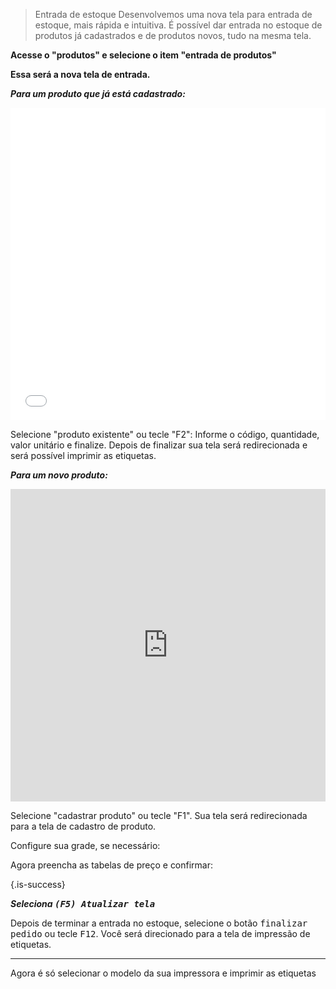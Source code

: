 >  Entrada de estoque
Desenvolvemos uma nova tela para entrada de estoque, mais rápida e intuitiva. É possível dar entrada no estoque de produtos já cadastrados e de produtos novos, tudo na mesma tela.

**Acesse o "produtos" e selecione o item "entrada de produtos"**



**Essa será a nova tela de entrada.**



***Para um produto que já está cadastrado:***

<div>
  <iframe src="www.youtube.com/embed/tliKEzvgj2s" title="YouTube video player" frameborder="0" allowfullscreen="true" width="100%" height="500px"> </iframe>
</div>

Selecione "produto existente" ou tecle "F2":
Informe o código, quantidade, valor unitário e finalize. Depois de finalizar sua tela será redirecionada e será possível imprimir as etiquetas.

***Para um novo produto:***

<div>
  <iframe src="https://www.youtube.com/embed/Bm2nEmsp2xs" frameborder="0" allowfullscreen="true" width="100%" height="500px"> </iframe>
</div>

Selecione "cadastrar produto" ou tecle "F1". Sua tela será redirecionada para a tela de cadastro de produto.



Configure sua grade, se necessário:



Agora preencha as tabelas de preço e confirmar:



{.is-success}

***Seleciona <kbd>(F5) Atualizar tela</kbd>***

Depois de terminar a entrada no estoque, selecione o botão <kbd>finalizar pedido</kbd> ou tecle <kbd>F12</kbd>. Você será direcionado para a tela de impressão de etiquetas.


---

Agora é só selecionar o modelo da sua impressora e imprimir as etiquetas
